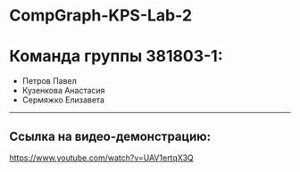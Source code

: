 # CompGraph-KPS-Lab-2
Команда группы 381803-1:
=====================
* Петров Павел
* Кузенкова Анастасия
* Сермяжко Елизавета
-----------------------------------
Ссылка на видео-демонстрацию:
-----------------------------------
https://www.youtube.com/watch?v=UAV1ertqX3Q
